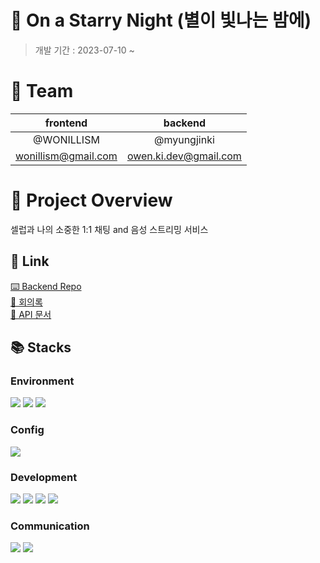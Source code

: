 # 🌟 On a Starry Night (별이 빛나는 밤에)

> 개발 기간 : 2023-07-10 ~

# 👬 Team

|      frontend       |        backend        |
| :-----------------: | :-------------------: |
|     @WONILLISM      |      @myungjinki      |
| wonillism@gmail.com | owen.ki.dev@gmail.com |

# 💼 Project Overview

셀럽과 나의 소중한 1:1 채팅 and 음성 스트리밍 서비스

## 🔗 Link

[⌨️ Backend Repo](https://github.com/myungjinki/on-a-starry-night)  
[📝 회의록](https://sour-screen-05d.notion.site/554ddb6e5d0f48d697b2717a3dc42580?v=3a96938400d9493f81f7165cbe4d63a5)  
[💬 API 문서](https://sour-screen-05d.notion.site/4024cf29fe174ca5bfabf66e8069fc0d?v=19998c44cc78471ba2ee2382ddb7ce4a)

## 📚 Stacks

### Environment

<img src="https://img.shields.io/badge/VisualStudioCode-007ACC?style=flat&logo=visualstudiocode&logoColor=white" /> <img src="https://img.shields.io/badge/Git-F05032?style=flat&logo=Git&logoColor=white" /> <img src="https://img.shields.io/badge/GitHub-181717?style=flat&logo=GitHub&logoColor=white" />

### Config

<img src="https://img.shields.io/badge/Yarn-2C8EBB?style=flat&logo=Yarn&logoColor=white" />

### Development

<img src="https://img.shields.io/badge/Javascript-F7DF1E?style=flat&logo=Javascript&logoColor=white" /> <img src="https://img.shields.io/badge/React-61DAFB?style=flat&logo=React&logoColor=white" /> <img src="https://img.shields.io/badge/TypeScript-3178C6?style=flat&logo=TypeScript&logoColor=white" /> <img src="https://img.shields.io/badge/Vite-646CFF?style=flat&logo=Vite&logoColor=white" />

### Communication

<img src="https://img.shields.io/badge/Slack-4A154B?style=flat&logo=Slack&logoColor=white" /> <img src="https://img.shields.io/badge/Notion-000000?style=flat&logo=Notion&logoColor=white" />
